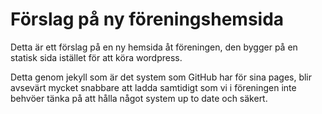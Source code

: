# Förslag på ny föreningshemsida
Detta är ett förslag på en ny hemsida åt föreningen, den bygger på en statisk sida istället för att köra wordpress.

Detta genom jekyll som är det system som GitHub har för sina pages, blir avsevärt mycket snabbare att ladda samtidigt som vi i föreningen inte behvöer tänka på att hålla något system up to date och säkert.

